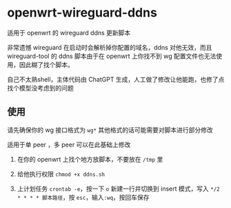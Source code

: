 # openwrt-wireguard-ddns

适用于 openwrt 的 wireguard ddns 更新脚本

非常遗憾 wireguard 在启动时会解析掉你配置的域名，ddns 对他无效，而且 wireguard-tool 的 ddns 脚本由于在 openwrt 上你找不到 wg 配置文件也无法使用，因此糊了找个脚本。

自己不太熟shell，主体代码由 ChatGPT 生成，人工做了修改让他能跑，也修了点找个模型没考虑到的问题

## 使用

请先确保你的 wg 接口格式为 `wg*` 其他格式的话可能需要对脚本进行部分修改

适用于单 peer ，多 peer 可以在此基础上修改

1. 在你的 openwrt 上找个地方放脚本，不要放在 `/tmp` 里

2. 给他执行权限 `chmod +x ddns.sh`

3. 上计划任务 `crontab -e`，按一下 `o` 新建一行并切换到 insert 模式，写入 `*/2 * * * * 脚本路径`，按 `esc`，输入`:wq`，按回车保存

